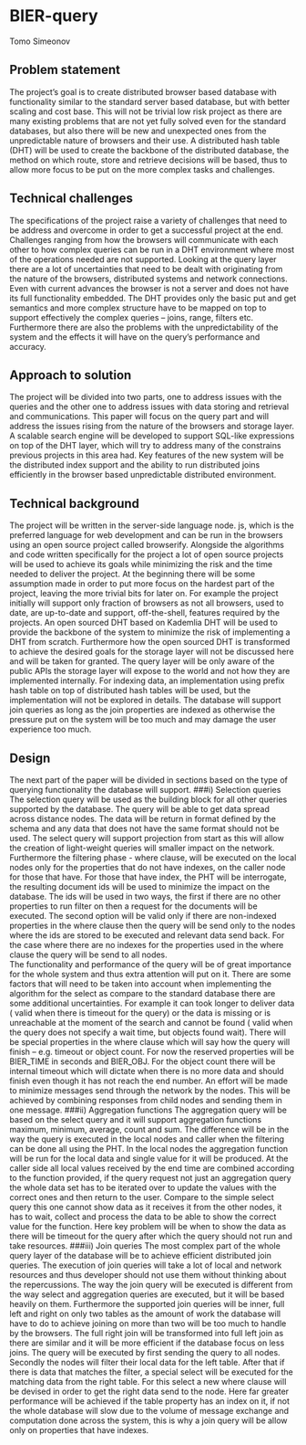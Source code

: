 # BIER-query

Tomo Simeonov

##	Problem statement
The project’s goal is to create distributed browser based database with functionality similar to the standard server based database, but with better scaling and cost base. This will not be trivial low risk project as there are many existing problems that are not yet fully solved even for the standard databases, but also there will be new and unexpected ones from the unpredictable nature of browsers and their use.  A distributed hash table (DHT) will be used to create the backbone of the distributed database, the method on which route, store and retrieve decisions will be based, thus to allow more focus to be put on the more complex tasks and challenges. 
##	Technical challenges
The specifications of the project raise a variety of challenges that need to be address and overcome in order to get a successful project at the end. Challenges ranging from how the browsers will communicate with each other to how complex queries can be run in a DHT environment where most of the operations needed are not supported. Looking at the query layer there are a lot of uncertainties that need to be dealt with originating from the nature of the browsers, distributed systems and network connections. Even with current advances the browser is not a server and does not have its full functionality embedded. The DHT provides only the basic put and get semantics and more complex structure have to be mapped on top to support effectively the complex queries – joins, range, filters etc. Furthermore there are also the problems with the unpredictability of the system and the effects it will have on the query’s performance and accuracy.    
##	Approach to solution
The project will be divided into two parts, one to address issues with the queries and the other one to address issues with data storing and retrieval and communications. This paper will focus on the query part and will address the issues rising from the nature of the browsers and storage layer. A scalable search engine will be developed to support SQL-like expressions on top of the DHT layer, which will try to address many of the constrains previous projects in this area had. Key features of the new system will be the distributed index support and the ability to run distributed joins efficiently in the browser based unpredictable distributed environment.   
##	Technical background
The project will be written in the server-side language node. js, which is the preferred language for web development and can be run in the browsers using an open source project called browserify. Alongside the algorithms and code written specifically for the project a lot of open source projects will be used to achieve its goals while minimizing the risk and the time needed to deliver the project. At the beginning there will be some assumption made in order to put more focus on the hardest part of the project, leaving the more trivial bits for later on. For example the project initially will support only fraction of browsers as not all browsers, used to date, are up-to-date and support, off-the-shell, features required by the projects. An open sourced DHT based on Kademlia DHT will be used to provide the backbone of the system to minimize the risk of implementing a DHT from scratch.  Furthermore how the open sourced DHT is transformed to achieve the desired goals for the storage layer will not be discussed here and will be taken for granted. The query layer will be only aware of the public APIs the storage layer will expose to the world and not how they are implemented internally. For indexing data, an implementation using prefix hash table on top of distributed hash tables will be used, but the implementation will not be explored in details.  The database will support join queries as long as the join properties are indexed as otherwise the pressure put on the system will be too much and may damage the user experience too much.
##	Design
The next part of the paper will be divided in sections based on the type of querying functionality the database will support.
###i)	Selection queries 
The selection query will be used as the building block for all other queries supported by the database. The query will be able to get data spread across distance nodes. The data will be return in format defined by the schema and any data that does not have the same format should not be used.  The select query will support projection from start as this will allow the creation of light-weight queries will smaller impact on the network. Furthermore the filtering phase - where clause, will be executed on the local nodes only for the properties that do not have indexes, on the caller node for those that have.  For those that have index, the PHT will be interrogate, the resulting document ids will be used to minimize the impact on the database. The ids will be used in two ways, the first if there are no other properties to run filter on then a request for the documents will be executed. The second option will be valid only if there are non-indexed properties in the where clause then the query will be send only to the nodes where the ids are stored  to be executed and relevant data send back. For the case where there are no indexes for the properties used in the where clause the query will be send to all nodes.  
The functionality and performance of the query will be of great importance for the whole system and thus extra attention will put on it. There are some factors that will need to be taken into account when implementing the algorithm for the select as compare to the standard database there are some additional uncertainties. For example it can took longer to deliver data ( valid when there is timeout for the query) or the data is missing or is unreachable at the moment of the search and cannot be found ( valid when the query does not specify a wait time, but objects found wait).  There will be special properties in the where clause which will say how the query will finish – e.g. timeout or object count. For now the reserved properties will be BIER_TIME in seconds and BIER_OBJ. For the object count there will be internal timeout which will dictate when there is no more data and should finish even though it has not reach the end number. An effort will be made to minimize messages send through the network by the nodes. This will be achieved by combining responses from child nodes and sending them in one message.
###ii)	Aggregation functions
The aggregation query will be based on the select query and it will support aggregation functions maximum, minimum, average, count and sum.  The difference will be in the way the query is executed in the local nodes and caller when the filtering can be done all using the PHT. In the local nodes the aggregation function will be run for the local data and single value for it will be produced. At the caller side all local values received by the end time are combined according to the function provided, if the query request not just an aggregation query the whole data set has to be iterated over to update the values with the correct ones and then return to the user.  Compare to the simple select query this one cannot show data as it receives it from the other nodes, it has to wait, collect and process the data to be able to show the correct value for the function.  Here key problem will be when to show the data as there will be timeout for the query after which the query should not run and take resources. 
###iii)	Join queries
The most complex part of the whole query layer of the database will be to achieve efficient distributed join queries.  The execution of join queries will take a lot of local and network resources and thus developer should not use them without thinking about the repercussions. The way the join query will be executed is different from the way select and aggregation queries are executed, but it will be based heavily on them.  Furthermore the supported join queries will be inner, full left and right on only two tables as the amount of work the database will have to do to achieve joining on more than two will be too much to handle by the browsers.  The full right join will be transformed into full left join as there are similar and it will be more efficient if the database focus on less joins.  The query will be executed by first sending the query to all nodes.  Secondly the nodes will filter their local data for the left table. After that if there is data that matches the filter, a special select will be executed for the matching data from the right table.  For this select a new where clause will be devised in order to get the right data send to the node.  Here far greater performance will be achieved if the table property has an index on it, if not the whole database will slow due to the volume of message exchange and computation done across the system, this is why a join query will be allow only on properties that have indexes.
